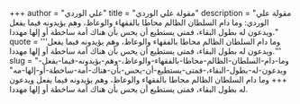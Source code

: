 +++
author = "علي الوردي"
title = "مقولة علي الوردي"
description = "مقولة علي الوردي: وما دام السلطان الظالم محاطا بالفقهاء والوعاظ، وهم يؤيدونه فيما يفعل ويدعون له بطول البقاء، فمتى يستطيع أن يحس بأن هناك أمة ساخطة أو إلها مهددا."
quote = '''وما دام السلطان الظالم محاطا بالفقهاء والوعاظ، وهم يؤيدونه فيما يفعل ويدعون له بطول البقاء، فمتى يستطيع أن يحس بأن هناك أمة ساخطة أو إلها مهددا.'''
slug = "وما-دام-السلطان-الظالم-محاطا-بالفقهاء-والوعاظ،-وهم-يؤيدونه-فيما-يفعل-ويدعون-له-بطول-البقاء،-فمتى-يستطيع-أن-يحس-بأن-هناك-أمة-ساخطة-أو-إلها-مه"
+++
وما دام السلطان الظالم محاطا بالفقهاء والوعاظ، وهم يؤيدونه فيما يفعل ويدعون له بطول البقاء، فمتى يستطيع أن يحس بأن هناك أمة ساخطة أو إلها مهددا.
